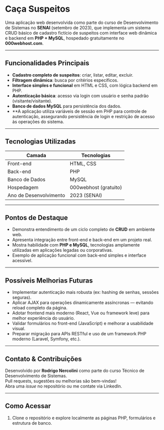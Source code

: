 # Caça Suspeitos

Uma aplicação web desenvolvida como parte do curso de Desenvolvimento de Sistemas no **SENAI** (setembro de 2023), que implementa um sistema CRUD básico de cadastro fictício de suspeitos com interface web dinâmica e backend em **PHP + MySQL**, hospedado gratuitamente no **000webhost.com**.  

---

##  Funcionalidades Principais

- **Cadastro completo de suspeitos**: criar, listar, editar, excluir.
- **Filtragem dinâmica**: busca por critérios específicos.
- **Interface simples e funcional** em HTML e CSS, com lógica backend em PHP.
- **Autenticação básica**: acesso via login com usuário e senha padrão (visitante/visitante).  
- **Banco de dados MySQL** para persistência dos dados.
- **A aplicação utiliza variáveis de sessão em PHP para controle de autenticação, assegurando persistência de login e restrição de acesso às operações do sistema.  

---

##  Tecnologias Utilizadas

| Camada                  | Tecnologias                          |
|-------------------------|--------------------------------------|
| Front-end               | HTML, CSS                            |
| Back-end                | PHP                                  |
| Banco de Dados          | MySQL                                |
| Hospedagem              | 000webhost (gratuito)                |
| Ano de Desenvolvimento  | 2023 (SENAI)                         |

---

##  Pontos de Destaque

- Demonstra entendimento de um ciclo completo de **CRUD** em ambiente web.
- Apresenta integração entre front-end e back-end em um projeto real.
- Mostra habilidade com **PHP e MySQL**, tecnologias amplamente utilizadas em aplicações legadas ou corporativas.
- Exemplo de aplicação funcional com back-end simples e interface acessível.

---

##  Possíveis Melhorias Futuras

- Implementar autenticação mais robusta (ex: hashing de senhas, sessões seguras).
- Aplicar AJAX para operações dinamicamente assíncronas — evitando reload completo da página.
- Adotar frontend mais moderno (React, Vue ou framework leve) para melhor experiência do usuário.
- Validar formulários no front-end (JavaScript) e melhorar a usabilidade visual.
- Preparar migração para APIs RESTful e uso de um framework PHP moderno (Laravel, Symfony, etc.).

---

##  Contato & Contribuições

Desenvolvido por **Rodrigo Nercolini** como parte do curso Técnico de Desenvolvimento de Sistemas.  
Pull requests, sugestões ou melhorias são bem-vindas!  
Abra uma _issue_ no repositório ou me contate via LinkedIn.

---

##  Como Acessar

1. Clone o repositório e explore localmente as páginas PHP, formulários e estrutura de banco.
